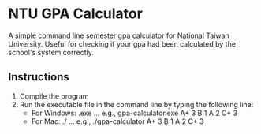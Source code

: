# NTU GPA Calculator
A simple command line semester gpa calculator for National Taiwan University. Useful for checking if your gpa had been calculated by the school's system correctly.

## Instructions
1. Compile the program
2. Run the executable file in the command line by typing the following line:
   - For Windows: <name of executable>.exe <grade> <credit> <grade> <credit> ...
            e.g., gpa-calculator.exe A+ 3 B 1 A 2 C+ 3
   - For Mac: ./<name of executable> <grade> <credit> <grade> <credit> ...
            e.g., ./gpa-calculator A+ 3 B 1 A 2 C+ 3
